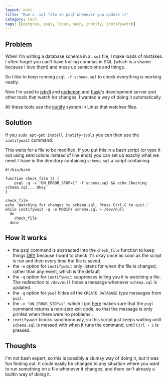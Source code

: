 ```yaml
---
layout: post
title: "Run a .sql file in psql whenever you update it"
category: tech
tags: [postgres, psql, linux, bash, inotify, inotifywatch]
---
```


## Problem

When I'm writing a database schema in a `.sql` file, I make loads of mistakes. I often forget you can't have trailing commas in SQL (which is a shame because I love them) and mess up semicolons and things.

So I like to keep running `psql -f schema.sql` to check everything is working neatly.

Now I'm used to [jekyll](https://jekyllrb.com) and [nodemon](https://nodemon.io/) and [flask](http://flask.pocoo.org/)'s development server and other tools that watch for changes, I wanted a way of doing it automatically.

All these tools use the [inotify](https://en.wikipedia.org/wiki/Inotify) system in Linux that watches files.

## Solution

If you `sudo apt-get install inotify-tools` you can then use the `inotifywait` command.

This waits for a file to be modified. If you put this in a bash script (or type it out using semicolons instead of line ends) you can set up exactly what we need. I have in the directory containing `schema.sql` a script containing:

    #!/bin/bash

    function check_file () {
        psql -q -v "ON_ERROR_STOP=1" -f schema.sql && echo Checking schema.sql... Okay
    }

    check_file
    echo 'Watching for changes to schema.sql. Press Ctrl-C to quit.'
    while inotifywait -q -e MODIFY schema.sql > /dev/null
      do
        check_file
      done

## How it works

* the psql command is abstracted into the `check_file` function to keep things [DRY](https://en.wikipedia.org/wiki/Don%27t_repeat_yourself) because I want to check it's okay once as soon as the script is run and then every time the file is saved.
* the `-e` option for `inotifywait` only listens for when the file is changed, rather than any event, which is the default
* the `-q` option for `inotifywait` suppresses telling you it is watching a file. The redirection to `/dev/null` hides a message whenever `schema.sql` is updated.
* the `-q` option for `psql` hides all the `CREATE DATABASE` type messages from `psql`.
* the `-v "ON_ERROR_STOP=1"`, which I got [here](https://stackoverflow.com/a/37073184/4699448) makes sure that the `psql` command returns a non-zero exit code, so that the message is only printed when there were no problems..
* `inotifywait` blocks synchronously, so this script just keeps waiting until `schema.sql` is messed with when it runs the command, until `Ctrl - C` is pressed.

## Thoughts

I'm not bash expert, so this is possibly a clumsy way of doing it, but it was fun finding out. It could easily be changed to any situation where you want to run something on a file whenever it changes, and there isn't already a builtin way of doing it.